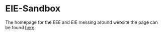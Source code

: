 # EIE-Sandbox
The homepage for the EEE and EIE messing around website
the page can be found [here](www.eiebox.dev)
